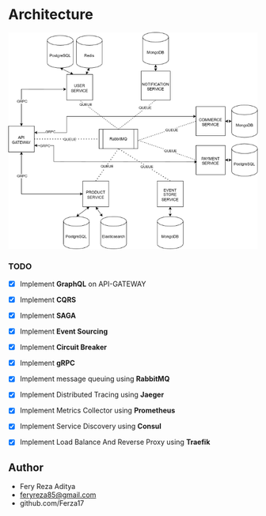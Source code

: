 # Architecture


<img src="./diagram.png">

### TODO
- [X] Implement **GraphQL** on API-GATEWAY
- [X] Implement **CQRS**
- [X] Implement **SAGA**
- [X] Implement **Event Sourcing**
- [X] Implement **Circuit Breaker**
- [X] Implement **gRPC**
- [X] Implement message queuing using **RabbitMQ**
- [X] Implement Distributed Tracing using **Jaeger**
- [X] Implement Metrics Collector using **Prometheus**
- [X] Implement Service Discovery using **Consul**
- [X] Implement Load Balance And Reverse Proxy using **Traefik**


## Author
* Fery Reza Aditya
* feryreza85@gmail.com
* github.com/Ferza17



